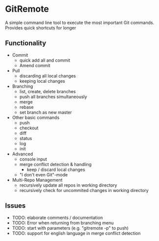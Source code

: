 # GitRemote

A simple command line tool to execute the most important Git commands.
Provides quick shortcuts for longer

## Functionality
- Commit
  - quick add all and commit
  - Amend commit
- Pull
  - discarding all local changes
  - keeping local changes
- Branching
  - list, create, delete branches
  - push all branches simultaneously
  - merge
  - rebase
  - set branch as new master
- Other basic commands
  - push
  - checkout
  - diff
  - status
  - log
  - init
- Advanced
  - console input
  - merge conflict detection & handling
    - keep / discard local changes
  - "I don't even Git"-mode
- Multi-Repo Management
  - recursively update all repos in working directory
  - recursively check for uncommited changes in working directory

## Issues
- TODO: elaborate comments / documentation
- TODO: Error when returning from branching menu
- TODO: start with parameters (e.g. "gitremote -p" to push)
- TODO: support for english language in merge conflict detection

